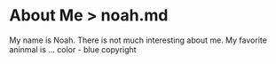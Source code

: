 # About Me > noah.md 

 My name is Noah. There is not much interesting about me. My favorite aninmal is ...
 color - blue
copyright
